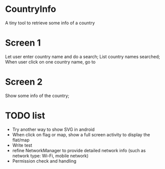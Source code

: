 # CountryInfo
A tiny tool to retrieve some info of a country

# Screen 1 
Let user enter country name and do a search;
List country names searched;
When user click on one country name, go to

# Screen 2
Show some info of the country;


# TODO list
* Try another way to show SVG in android
* When click on flag or map, show a full screen activity to display the flat/map
* Write test
* refine NetworkManager to provide detailed network info (such as network type: Wi-Fi, mobile network)
* Permission check and handling

